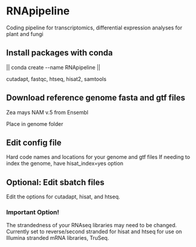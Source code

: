 # RNApipeline
Coding pipeline for transcriptomics, differential expression analyses for plant and fungi

## Install packages with conda
|| conda create --name RNApipeline ||

cutadapt, fastqc, htseq, hisat2, samtools

## Download reference genome fasta and gtf files
Zea mays NAM v.5 from Ensembl

Place in genome folder

## Edit config file
Hard code names and locations for your genome and gtf files
If needing to index the genome, have hisat_index=yes option

## Optional: Edit sbatch files
Edit the options for cutadapt, hisat, and htseq.

### Important Option!
The strandedness of your RNAseq libraries may need to be changed. Currently set to reverse/second stranded for hisat and htseq for use on Illumina stranded mRNA libraries, TruSeq.

